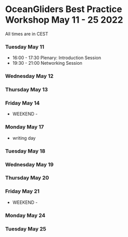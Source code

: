 # OceanGliders Best Practice Workshop May 11 - 25 2022

All times are in CEST

### Tuesday May 11 
- 16:00 - 17:30 Plenary: Introduction Session
- 19:30 - 21:00 Networking Session

### Wednesday May 12 

### Thursday May 13 

### Friday May 14 


- WEEKEND - 

### Monday May 17 
- writing day

### Tuesday May 18

### Wednesday May 19

### Thursday May 20

### Friday May 21

- WEEKEND - 

### Monday May 24

### Tuesday May 25 









